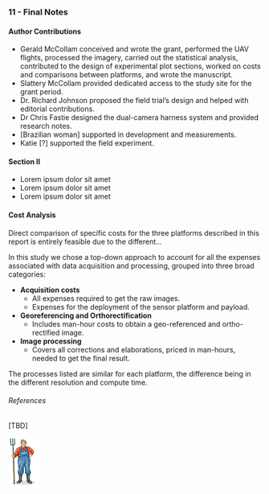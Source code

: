 ### 11 - Final Notes

#### Author Contributions

* Gerald McCollam conceived and wrote the grant, performed the UAV flights, processed the imagery, carried out the statistical 
analysis, contributed to the design of experimental plot sections, worked on costs and comparisons between platforms, and wrote the manuscript.  
* Slattery McCollam provided dedicated access to the study site for the grant period.
* Dr. Richard Johnson proposed the field trial’s design and helped with editorial contributions.
* Dr Chris Fastie designed the dual-camera harness system and provided research notes.   
* [Brazilian woman] supported in development and measurements. 
* Katie [?] supported the field experiment.
#### Section II

* Lorem ipsum dolor sit amet
* Lorem ipsum dolor sit amet
* Lorem ipsum dolor sit amet

#### Cost Analysis

Direct comparison of specific costs for the three platforms described in this report is entirely feasible due to the 
different...

In this study we chose a top-down approach to account for all the expenses associated with data acquisition and processing, 
grouped into three broad categories:
* __Acquisition costs__ 
    * All expenses required to get the raw images. 
    * Expenses for the deployment of the sensor platform and payload.
* __Georeferencing and Orthorectification__ 
    * Includes man-hour costs to obtain a geo-referenced and ortho-rectified image. 
* __Image processing__ 
    * Covers all corrections and elaborations, priced in man-hours, needed to get the final result. 

The processes listed are  similar for each platform, the difference being in the different resolution and compute time. 

###### References

[TBD]
 
![](img/farmera.png) 
